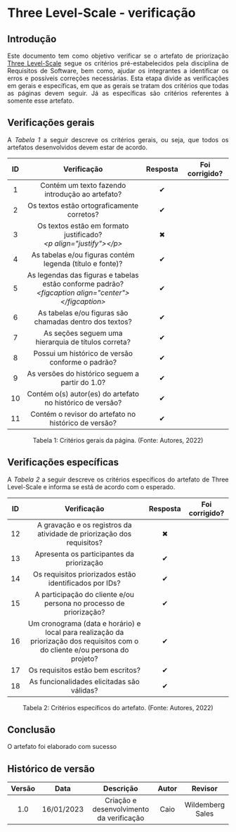 # Three Level-Scale - verificação

## Introdução
<p align="justify">Este documento tem como objetivo verificar se o artefato de priorização <a href="https://requisitos-de-software.github.io/2022.2-Lichess/elicitacao/priorizacao/" target="_blank">Three Level-Scale</a> segue os critérios pré-estabelecidos pela disciplina de Requisitos de Software, bem como, ajudar os integrantes a identificar os erros e possíveis correções necessárias. Esta etapa divide as verificações em gerais e específicas, em que as gerais se tratam dos critérios que todas as páginas devem seguir. Já as específicas são critérios referentes à somente esse artefato.</p>

## Verificações gerais
<p align="justify">A <i>Tabela 1</i> a seguir descreve os critérios gerais, ou seja, que todos os artefatos desenvolvidos devem estar de acordo.</p>


| ID | Verificação | Resposta |Foi corrigido? |
| :--: | :-------: | :------: | :------------: |
| 1 | Contém um texto fazendo introdução ao artefato? | ✔ | |
| 2 | Os textos estão ortograficamente corretos? |  ✔| |
| 3 | Os textos estão em formato justificado?<br><i>&lt;p align="justify"&gt;&lt;/p&gt;</i> | ✖ | |
| 4 | As tabelas e/ou figuras contém legenda (título e fonte)? | ✔ | |
| 5 | As legendas das figuras e tabelas estão conforme padrão?<br><i>&lt;figcaption align="center"&gt;&lt;/figcaption&gt;</i> | ✔ | |
| 6 | As tabelas e/ou figuras são chamadas dentro dos textos? | ✔ | |
| 7 | As seções seguem uma hierarquia de títulos correta? | ✔ | |
| 8 | Possui um histórico de versão conforme o padrão? | ✔ | |
| 9 | As versões do histórico seguem a partir do 1.0? | ✔ | |
| 10 | Contém o(s) autor(es) do artefato no histórico de versão? | ✔ | |
| 11 | Contém o revisor do artefato no histórico de versão? | ✔ | |

<figcaption align="center">Tabela 1: Critérios gerais da página. (Fonte: Autores, 2022)</figcaption>

## Verificações específicas
<p align="justify">A <i>Tabela 2</i> a seguir descreve os critérios específicos do artefato de Three Level-Scale e informa se está de acordo com o esperado.</p>

| ID | Verificação | Resposta |Foi corrigido? |
| :--: | :-------: | :------: | :------------: |
| 12 | A gravação e os registros da atividade de priorização dos requisitos? | ✖ | |
| 13 | Apresenta os participantes da priorização | ✔ | |
| 14 | Os requisitos priorizados estão identificados por IDs? | ✔ | |
| 15 | A participação do cliente e/ou persona no processo de priorização? | ✔| |
| 16 | Um cronograma (data e horário) e local para realização da priorização dos requisitos com o do cliente e/ou persona do projeto? | ✔ | |
| 17 |Os requisitos estão bem escritos?|✔ | |
| 18 |As funcionalidades elicitadas são válidas?|✔ | |


<figcaption align="center">Tabela 2: Critérios específicos do artefato. (Fonte: Autores, 2022)</figcaption>

## Conclusão
<p align="justify">O artefato foi elaborado com sucesso</p>

## Histórico de versão
| Versão | Data | Descrição | Autor | Revisor |
| :----: | :--: | :-------: | :---: | :-----: |
| 1.0 | 16/01/2023 | Criação e desenvolvimento da verificação | Caio | Wildemberg Sales |